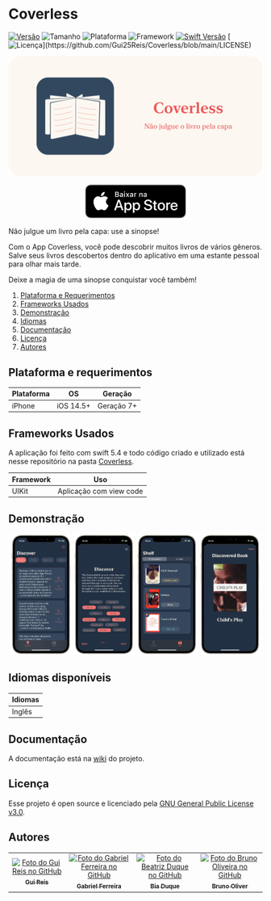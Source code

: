# Coverless
[![Versão](https://img.shields.io/badge/versão-1.0.0-orange)](https://github.com/Gui25Reis/Coverless/releases/tag/v1.0)
![Tamanho](https://img.shields.io/badge/tamanho-1.5%20MB-blue)
![Plataforma](https://img.shields.io/badge/plataforma-IOS-lightgrey?logo=ios)
![Framework](https://img.shields.io/badge/framework-UIKit-red?logo=uikit)
[![Swift Versão](https://img.shields.io/badge/swift-v5.4-blue?logo=swift)](https://swift.org/download/#releases)
[![Licença](https://img.shields.io/badge/licença-GNU%20v3.0-brightgreen?)](https://github.com/Gui25Reis/Coverless/blob/main/LICENSE)

![Capa](https://github.com/Gui25Reis/Coverless/blob/main/arquivos/imagens/Git-Capa.png)

<p align="center">
    <a href="https://apps.apple.com/us/app/coverless-your-book-sugestion/id1587382412">
        <img src="https://github.com/Gui25Reis/Gui25Reis/blob/main/images/AppStore-Pt.png"/>
    </a>
</p>

Não julgue um livro pela capa: use a sinopse!

Com o App Coverless, você pode descobrir muitos livros de vários gêneros. Salve seus livros descobertos dentro do aplicativo em uma estante pessoal para olhar mais tarde.

Deixe a magia de uma sinopse conquistar você também!

1. [Plataforma e Requerimentos](#plataforma-e-requerimentos)
2. [Frameworks Usados](#frameworks-usados)
3. [Demonstração](#demonstração)
4. [Idiomas](#idiomas-disponíveis)
5. [Documentação](#documentação)
6. [Licença](#licença)
7. [Autores](#autores)


## Plataforma e requerimentos
| **Plataforma** |   **OS**    | **Geração** |
|----------------|:-----------:|:-----------:|
iPhone           | iOS 14.5+   | Geração 7+


## Frameworks Usados
A aplicação foi feito com swift 5.4 e todo código criado e utilizado está nesse repositório na pasta [Coverless](https://github.com/Gui25Reis/Coverless/tree/main/Coverless).


| **Framework** |   **Uso**  
|---------------|-----------
UIKit           | Aplicação com view code


## Demonstração
<p align="center">
    <img width=24% src="https://github.com/Gui25Reis/Coverless/blob/main/arquivos/imagens/Telas/tela-01.png"/>
    <img width=24% src="https://github.com/Gui25Reis/Coverless/blob/main/arquivos/imagens/Telas/tela-02.png"/>
    <img width=24% src="https://github.com/Gui25Reis/Coverless/blob/main/arquivos/imagens/Telas/tela-03.png"/>
    <img width=24% src="https://github.com/Gui25Reis/Coverless/blob/main/arquivos/imagens/Telas/tela-04.png"/>
</p>


## Idiomas disponíveis
|     **Idiomas**     |
|---------------------|
| Inglês              |


## Documentação
A documentação está na [wiki](https://github.com/Gui25Reis/Coverless/wiki) do projeto.


## Licença
Esse projeto é open source e licenciado pela [GNU General Public License v3.0](https://github.com/Gui25Reis/Coverless/blob/main/LICENSE).


## Autores
<table>
    <tr>
        <td align="center">
            <a href="https://github.com/Gui25Reis">
                <img src="https://avatars1.githubusercontent.com/u/48360732" width="100px;" alt="Foto do Gui Reis no GitHub"/><br>
                <sub>
                    <b>Gui Reis</b>
                </sub>
            </a>
        </td>
        <td align="center">
            <a href="https://github.com/gbrlCM">
                <img src="https://avatars.githubusercontent.com/u/60374568" width="100px;" alt="Foto do Gabriel Ferreira no GitHub"/><br>
                <sub>
                    <b>Gabriel Ferreira</b>
                </sub>
            </a>
        </td>
        <td align="center">
            <a href="https://github.com/biaduque">
                <img src="https://avatars.githubusercontent.com/u/53840501" width="100px;" alt="Foto do Beatriz Duque no GitHub"/><br>
                <sub>
                    <b>Bia Duque</b>
                </sub>
            </a>
        </td>
        <td align="center">
            <a href="https://github.com/D-S-Oliver">
                <img src="https://avatars.githubusercontent.com/u/34018974" width="100px;" alt="Foto do Bruno Oliveira no GitHub"/><br>
                <sub>
                    <b>Bruno Oliver</b>
                </sub>
            </a>
        </td>
    </tr>
</table>

